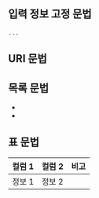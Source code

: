 ## 입력 정보 고정 문법
```
...
```

## URI 문법
[]()

## 목록 문법
-
-

## 표 문법
| 컬럼 1 | 컬럼 2 | 비고 |
| -- | -- | -- |
| 정보 1 | 정보 2 | |
